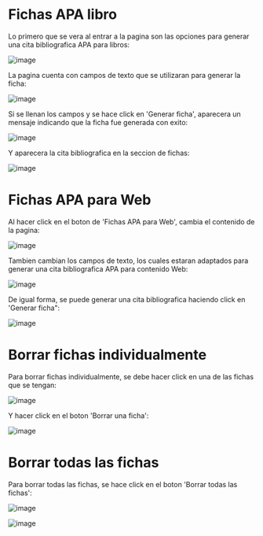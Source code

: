 
# Fichas APA libro

Lo primero que se vera al entrar a la pagina son las opciones para generar una cita bibliografica APA para libros:

![image](https://github.com/Barriose01/FichasAPAReact/assets/107152796/867e2aaa-af72-404d-a84e-ce737ccfc6c5)

La pagina cuenta con campos de texto que se utilizaran para generar la ficha:

![image](https://github.com/Barriose01/FichasAPAReact/assets/107152796/47f40bd6-cee7-46e5-ba04-a0fe21cc9808)

Si se llenan los campos y se hace click en 'Generar ficha', aparecera un mensaje indicando que la ficha fue generada con exito:

![image](https://github.com/Barriose01/FichasAPAReact/assets/107152796/9b95bb6a-203a-4898-bccd-fea63b9e64cd)

Y aparecera la cita bibliografica en la seccion de fichas:

![image](https://github.com/Barriose01/FichasAPAReact/assets/107152796/01c5c741-9009-4a33-8877-1b3cf2662f23)

# Fichas APA para Web

Al hacer click en el boton de 'Fichas APA para Web', cambia el contenido de la pagina:

![image](https://github.com/Barriose01/FichasAPAReact/assets/107152796/c5cc7f85-19aa-48c7-9f37-bcc89fb574f3)

Tambien cambian los campos de texto, los cuales estaran adaptados para generar una cita bibliografica APA para contenido Web:

![image](https://github.com/Barriose01/FichasAPAReact/assets/107152796/61b6fd63-1e35-47eb-af51-95e3a71bd183)

De igual forma, se puede generar una cita bibliografica haciendo click en 'Generar ficha":

![image](https://github.com/Barriose01/FichasAPAReact/assets/107152796/bd40b9b8-5bea-49d9-a12d-ea3f8862cbaa)


# Borrar fichas individualmente

Para borrar fichas individualmente, se debe hacer click en una de las fichas que se tengan:

![image](https://github.com/Barriose01/FichasAPAReact/assets/107152796/d29ee609-e482-43e2-b854-86ee283d226e)

Y hacer click en el boton 'Borrar una ficha':

![image](https://github.com/Barriose01/FichasAPAReact/assets/107152796/8411e3f8-3c8d-453d-ae37-38829ea479b4)


# Borrar todas las fichas

Para borrar todas las fichas, se hace click en el boton 'Borrar todas las fichas':

![image](https://github.com/Barriose01/FichasAPAReact/assets/107152796/3a48c568-4a51-4106-923b-96b173609ff9)

![image](https://github.com/Barriose01/FichasAPAReact/assets/107152796/64789136-015c-4795-b95b-4cdfd453e4bd)








 

